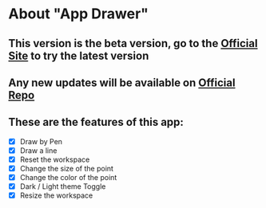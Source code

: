 # About "App Drawer"

## This version is the beta version, go to the [**Official Site**](https://yuran1811.github.io/App-Drawer/) to try the latest version

## Any new updates will be available on [**Official Repo**](https://github.com/yuran1811/App-Drawer)

## These are the features of this app:

-   [x] Draw by Pen
-   [x] Draw a line
-   [x] Reset the workspace
-   [x] Change the size of the point
-   [x] Change the color of the point
-   [x] Dark / Light theme Toggle
-   [x] Resize the workspace
